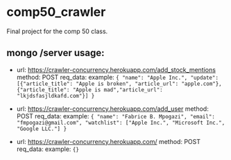 # comp50_crawler
Final project for the comp 50 class.

## mongo /server usage: 
- url: https://crawler-concurrency.herokuapp.com/add_stock_mentions
method: POST
req_data: example: 
``{
    "name": "Apple Inc.",
    "update": [{"article_title": "Apple is broken", "article_url": "apple.com"}, {"article_title": "Apple is mad","article_url": "lkjdsfasjldkafd.com"}]
}``

- url: https://crawler-concurrency.herokuapp.com/add_user
method: POST
req_data: example: 
``{
    "name": "Fabrice B. Mpogazi",
    "email": "fmpogazi@gmail.com",
    "watchlist": ["Apple Inc.", "Microsoft Inc.", "Google LLC."]
}``

- url: https://crawler-concurrency.herokuapp.com/
method: POST
req_data: example: 
``{}``

